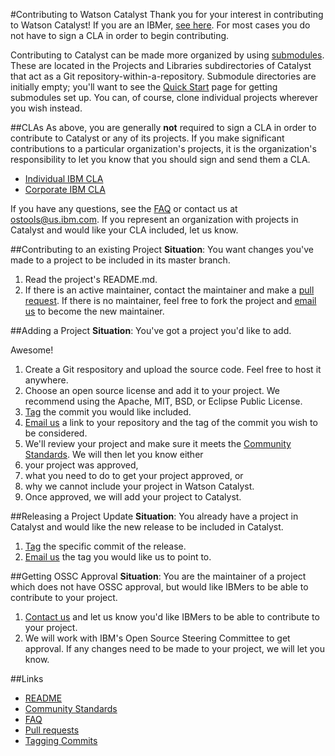 #Contributing to Watson Catalyst
Thank you for your interest in contributing to Watson Catalyst! If you are an IBMer, [see here](ContributingIBMers.md). For most cases you do not have to sign a CLA in order to begin contributing.

Contributing to Catalyst can be made more organized by using [submodules](https://git-scm.com/book/en/v2/Git-Tools-Submodules). These are located in the Projects and Libraries subdirectories of Catalyst that act as a Git repository-within-a-repository. Submodule directories are initially empty; you'll want to see the [Quick Start](QuickStart.md) page for getting submodules set up. You can, of course, clone individual projects wherever you wish instead.

##CLAs
As above, you are generally **not** required to sign a CLA in order to contribute to Catalyst or any of its projects. If you make significant contributions to a particular organization's projects, it is the organization's responsibility to let you know that you should sign and send them a CLA. 

* [Individual IBM CLA](Legal/ibm-cla-individual.pdf)
* [Corporate IBM CLA](Legal/ibm-cla-corporate.pdf)

If you have any questions, see the [FAQ](faq.md) or contact us at [ostools@us.ibm.com](ostools@us.ibm.com). If you represent an organization with projects in Catalyst and would like your CLA included, let us know.

##Contributing to an existing Project
**Situation**: You want changes you've made to a project to be included in its master branch.

1. Read the project's README.md. 
2. If there is an active maintainer, contact the maintainer and make a [pull request](https://help.github.com/articles/using-pull-requests/). If there is no maintainer, feel free to fork the project and [email us](mailto:ostools@us.ibm.com) to become the new maintainer.

##Adding a Project
**Situation**: You've got a project you'd like to add.

Awesome!
1. Create a Git respository and upload the source code. Feel free to host it anywhere.
2. Choose an open source license and add it to your project. We recommend using the Apache, MIT, BSD, or Eclipse Public License.
3. [Tag](http://git-scm.com/book/en/v2/Git-Basics-Tagging) the commit you would like included.
4. [Email us](mailto:ostools@us.ibm.com) a link to your repository and the tag of the commit you wish to be considered.
5. We'll review your project and make sure it meets the [Community Standards](CommunityStandards.md). We will then let you know either
  1. your project was approved,
  2. what you need to do to get your project approved, or
  3. why we cannot include your project in Watson Catalyst.
6. Once approved, we will add your project to Catalyst.

##Releasing a Project Update
**Situation**: You already have a project in Catalyst and would like the new release to be included in Catalyst.

1. [Tag](http://git-scm.com/book/en/v2/Git-Basics-Tagging) the specific commit of the release.
2. [Email us](mailto:ostools@us.ibm.com) the tag you would like us to point to. 

##Getting OSSC Approval
**Situation**: You are the maintainer of a project which does not have OSSC approval, but would like IBMers to be able to contribute to your project.

1. [Contact us](ostools@us.ibm.com) and let us know you'd like IBMers to be able to contribute to your project.
2. We will work with IBM's Open Source Steering Committee to get approval. If any changes need to be made to your project, we will let you know.

##Links
* [README](README.md)
* [Community Standards](CommunityStandards.md)
* [FAQ](FAQ.md)
* [Pull requests](https://help.github.com/articles/using-pull-requests/)
* [Tagging Commits](http://git-scm.com/book/en/v2/Git-Basics-Tagging)

